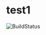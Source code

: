 # test1

![BuildStatus](https://dev.azure.com/acdcat-test/Test-Proj/_apis/build/status/Acdcat.TestProj.Api)

